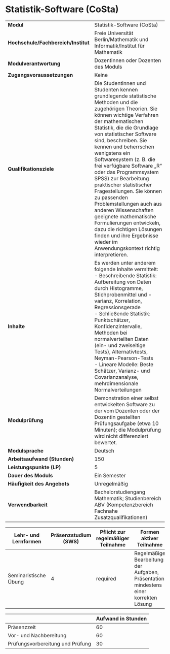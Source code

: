 # Statistik-Software (CoSta)
|                                    |   |
|------------------------------------|---|
|**Modul**                           | Statistik-Software (CoSta) |
|**Hochschule/Fachbereich/Institut** | Freie Universität Berlin/Mathematik und Informatik/Institut für Mathematik |
|**Modulverantwortung**              | Dozentinnen oder Dozenten des Moduls |
|**Zugangsvoraussetzungen**          | Keine |
|**Qualifikationsziele**             | Die Studentinnen und Studenten kennen grundlegende statistische Methoden und die zugehörigen Theorien. Sie können wichtige Verfahren der mathematischen Statistik, die die Grundlage von statistischer Software sind, beschreiben. Sie kennen und beherrschen wenigstens ein Softwaresystem (z. B. die frei verfügbare Software „R“ oder das Programmsystem SPSS) zur Bearbeitung praktischer statistischer Fragestellungen. Sie können zu passenden Problemstellungen auch aus anderen Wissenschaften geeignete mathematische Formulierungen entwickeln, dazu die richtigen Lösungen finden und ihre Ergebnisse wieder im Anwendungskontext richtig interpretieren. |
|**Inhalte**                         | Es werden unter anderem folgende Inhalte vermittelt:<br>- Beschreibende Statistik: Aufbereitung von Daten durch Histogramme, Stichprobenmittel und -varianz, Korrelation, Regressionsgerade<br>- Schließende Statistik: Punktschätzer, Konfidenzintervalle, Methoden bei normalverteilten Daten (ein- und zweiseitige Tests), Alternativtests, Neyman-Pearson-Tests<br>- Lineare Modelle: Beste Schätzer, Varianz- und Covarianzanalyse, mehrdimensionale Normalverteilungen |
|**Modulprüfung**                    | Demonstration einer selbst entwickelten Software zu der vom Dozenten oder der Dozentin gestellten Prüfungsaufgabe (etwa 10 Minuten); die Modulprüfung wird nicht differenziert bewertet. |
|**Modulsprache**                    | Deutsch |
|**Arbeitsaufwand (Stunden)**        | 150 |
|**Leistungspunkte (LP)**            | 5 |
|**Dauer des Moduls**                | Ein Semester |
|**Häufigkeit des Angebots**         | Unregelmäßig |
|**Verwendbarkeit**                  | Bachelorstudiengang Mathematik; Studienbereich ABV (Kompetenzbereich Fachnahe Zusatzqualifikationen) |

| Lehr- und Lernformen | Präsenzstudium <br> (SWS) | Pflicht zur regelmäßiger Teilnahme | Formen aktiver Teilnahme |
| ---------------------|---------------------------|------------------------------------|------------------------- |
| Seminaristische Übung | 4                         | required                           | Regelmäßige Bearbeitung der Aufgaben, Präsentation mindestens einer korrekten Lösung |

|   | Aufwand in Stunden |
| - |--------------------|
| Präsenzzeit                              | 60    |
| Vor- und Nachbereitung                   | 60    |
| Prüfungsvorbereitung und Prüfung         | 30    |
